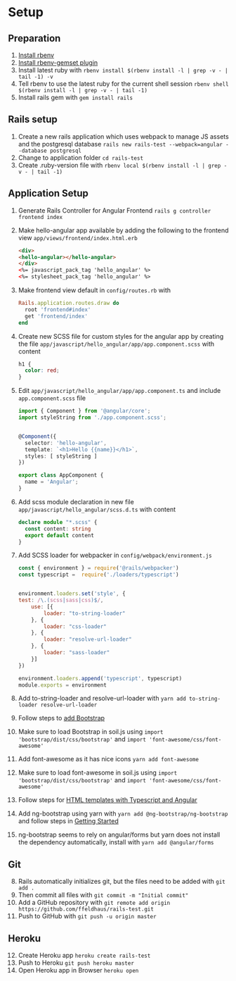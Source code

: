 # Setup

## Preparation

1. [Install rbenv](https://github.com/rbenv/rbenv#installation)
2. [Install rbenv-gemset plugin](https://github.com/jf/rbenv-gemset#github)
3. Install latest ruby with `rbenv install $(rbenv install -l | grep -v - | tail -1) -v`
4. Tell rbenv to use the latest ruby for the current shell session `rbenv shell $(rbenv install -l | grep -v - | tail -1)`
5. Install rails gem with `gem install rails`

## Rails setup

1. Create a new rails application which uses webpack to manage JS assets and the postgresql database `rails new rails-test --webpack=angular --database postgresql`
2. Change to application folder `cd rails-test`
3. Create .ruby-version file with `rbenv local $(rbenv install -l | grep -v - | tail -1)`


## Application Setup

1. Generate Rails Controller for Angular Frontend `rails g controller frontend index`
2. Make hello-angular app available by adding the following to the frontend view `app/views/frontend/index.html.erb`

    ```html
    <div>
    <hello-angular></hello-angular>
    </div>
    <%= javascript_pack_tag 'hello_angular' %>
    <%= stylesheet_pack_tag 'hello_angular' %>
    ```

3. Make frontend view default in `config/routes.rb` with

    ```ruby
    Rails.application.routes.draw do
      root 'frontend#index'
      get 'frontend/index'
    end
    ```

4. Create new SCSS file for custom styles for the angular app by creating the file `app/javascript/hello_angular/app/app.component.scss` with content

    ```scss
    h1 {
      color: red;
    }
    ```
    
5. Edit `app/javascript/hello_angular/app/app.component.ts` and include `app.component.scss` file

    ```typescript
    import { Component } from '@angular/core';
    import styleString from './app.component.scss';
    
    
    @Component({
      selector: 'hello-angular',
      template: `<h1>Hello {{name}}</h1>`,
      styles: [ styleString ]
    })
    
    export class AppComponent {
      name = 'Angular';
    }
    ```

6. Add scss module declaration in new file `app/javascript/hello_angular/scss.d.ts` with content

    ```typescript
    declare module "*.scss" {
      const content: string
      export default content
    }
    ```

7. Add SCSS loader for webpacker in `config/webpack/environment.js`

    ```javascript
    const { environment } = require('@rails/webpacker')
    const typescript =  require('./loaders/typescript')


    environment.loaders.set('style', {
    test: /\.(scss|sass|css)$/,
        use: [{
            loader: "to-string-loader"
        }, {
            loader: "css-loader"
        }, {
            loader: "resolve-url-loader"
        }, {
            loader: "sass-loader"
        }]
    })
    
    environment.loaders.append('typescript', typescript)
    module.exports = environment
    ```

7. Add to-string-loader and resolve-url-loader with `yarn add to-string-loader resolve-url-loader`

2. Follow steps to [add Bootstrap](https://github.com/rails/webpacker/blob/master/docs/css.md#add-bootstrap)
3. Make sure to load Bootstrap in soil.js using `import 'bootstrap/dist/css/bootstrap'` and `import 'font-awesome/css/font-awesome'`
3. Add font-awesome as it has nice icons `yarn add font-awesome`
4. Make sure to load font-awesome in soil.js using `import 'bootstrap/dist/css/bootstrap'` and `import 'font-awesome/css/font-awesome'`
2. Follow steps for [HTML templates with Typescript and Angular](https://github.com/rails/webpacker/blob/master/docs/typescript.md#html-templates-with-typescript-and-angular)
4. Add ng-bootstrap using yarn with `yarn add @ng-bootstrap/ng-bootstrap` and follow steps in [Getting Started](https://ng-bootstrap.github.io/#/getting-started)
5. ng-bootstrap seems to rely on angular/forms but yarn does not install the dependency automatically, install with `yarn add @angular/forms`

## Git

8. Rails automatically initializes git, but the files need to be added with `git add .`
9. Then commit all files with `git commit -m "Initial commit"`
10. Add a GitHub repository with `git remote add origin https://github.com/ffeldhaus/rails-test.git`
11. Push to GitHub with `git push -u origin master`

## Heroku

12. Create Heroku app `heroku create rails-test`
13. Push to Heroku `git push heroku master`
14. Open Heroku app in Browser `heroku open`